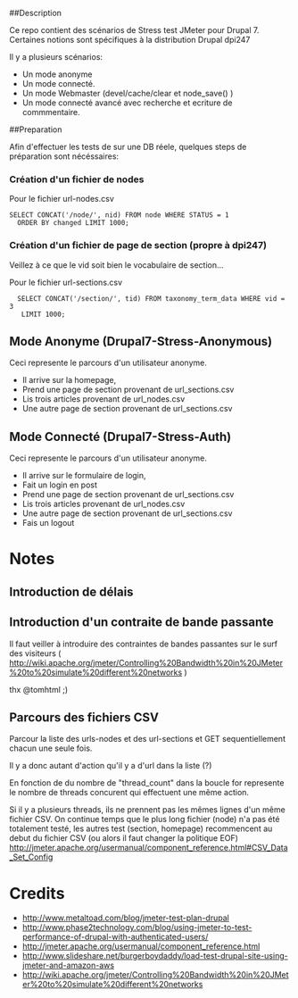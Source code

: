 ##Description

Ce repo contient des scénarios de Stress test JMeter pour Drupal 7.
Certaines notions sont spécifiques à la distribution Drupal dpi247

Il y a plusieurs scénarios:

* Un mode anonyme
* Un mode connecté.
* Un mode Webmaster (devel/cache/clear et node_save() )
* Un mode connecté avancé avec recherche et ecriture de commmentaire.



##Preparation

Afin d'effectuer les tests de sur une DB réele, quelques steps de préparation sont nécéssaires:

### Création d'un fichier de nodes
Pour le fichier url-nodes.csv
```
SELECT CONCAT('/node/', nid) FROM node WHERE STATUS = 1
  ORDER BY changed LIMIT 1000;

```

### Création d'un fichier de page de section (propre à dpi247)

Veillez à ce que le vid soit bien le vocabulaire de section...

Pour le fichier url-sections.csv
```
  SELECT CONCAT('/section/', tid) FROM taxonomy_term_data WHERE vid = 3
   LIMIT 1000;
```


## Mode Anonyme (Drupal7-Stress-Anonymous)

Ceci represente le parcours d'un utilisateur anonyme.

* Il arrive sur la homepage, 
* Prend une page de section provenant de url_sections.csv
* Lis trois articles provenant de url_nodes.csv
* Une autre page de section provenant de url_sections.csv




## Mode Connecté (Drupal7-Stress-Auth)

Ceci represente le parcours d'un utilisateur anonyme.

* Il arrive sur le formulaire de login, 
* Fait un login en post
* Prend une page de section provenant de url_sections.csv
* Lis trois articles provenant de url_nodes.csv
* Une autre page de section provenant de url_sections.csv
* Fais un logout


# Notes


## Introduction de délais

## Introduction d'un contraite de bande passante 

Il faut veiller à introduire des contraintes de bandes passantes sur le surf des visiteurs ( http://wiki.apache.org/jmeter/Controlling%20Bandwidth%20in%20JMeter%20to%20simulate%20different%20networks  )

thx @tomhtml ;)

## Parcours des fichiers CSV

Parcour la liste des urls-nodes et des url-sections et GET sequentiellement chacun une seule fois.

Il y a donc autant d'action qu'il y a d'url dans la liste (?)

En fonction de du nombre de "thread_count" dans la boucle for represente le nombre de threads concurent qui effectuent une même action. 

Si il y a plusieurs threads, ils ne prennent pas les mêmes lignes d'un même fichier CSV.
On continue temps que le plus long fichier (node) n'a pas été totalement testé, les autres test (section, homepage) recommencent au debut du fichier CSV (ou alors il faut changer la politique EOF)
http://jmeter.apache.org/usermanual/component_reference.html#CSV_Data_Set_Config



# Credits

* http://www.metaltoad.com/blog/jmeter-test-plan-drupal
* http://www.phase2technology.com/blog/using-jmeter-to-test-performance-of-drupal-with-authenticated-users/
* http://jmeter.apache.org/usermanual/component_reference.html
* http://www.slideshare.net/burgerboydaddy/load-test-drupal-site-using-jmeter-and-amazon-aws
* http://wiki.apache.org/jmeter/Controlling%20Bandwidth%20in%20JMeter%20to%20simulate%20different%20networks

